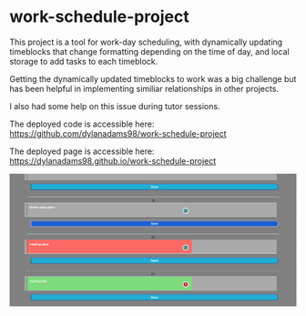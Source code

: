 # work-schedule-project

This project is a tool for work-day scheduling, with dynamically updating timeblocks that change formatting depending on the time of day, and local storage to add tasks to each timeblock.

Getting the dynamically updated timeblocks to work was a big challenge but has been helpful in implementing similiar relationships in other projects.

I also had some help on this issue during tutor sessions.

The deployed code is accessible here: https://github.com/dylanadams98/work-schedule-project

The deployed page is accessible here: https://dylanadams98.github.io/work-schedule-project

![Screenshot](assets/images/screenshot.png)